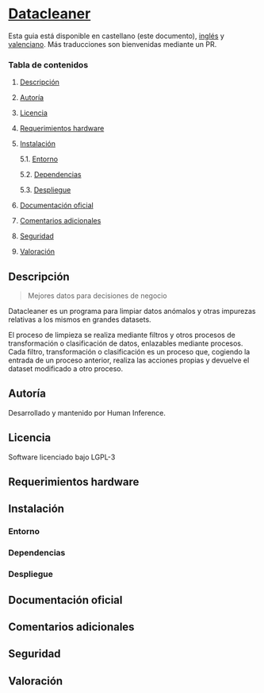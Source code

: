 # [Datacleaner](https://datacleaner.org)

Esta guia está disponible en castellano (este documento), [inglés](README_en.md) y [valenciano](README_cat.md). Más traducciones son bienvenidas mediante un PR.

### Tabla de contenidos
1. [ Descripción ](#desc)
2. [ Autoría ](#authorship)
3. [ Licencia ](#license)
4. [ Requerimientos hardware ](#reqs)
5. [ Instalación ](#install)

	5.1. [ Entorno ](#env) 
	
	5.2. [ Dependencias ](#deps)
	
	5.3. [ Despliegue ](#deploy)


	
6. [ Documentación oficial ](#docs)
7. [ Comentarios adicionales ](#comms)
8. [ Seguridad ](#sec)
9. [ Valoración ](#val)

<a name="desc"></a>
## Descripción

> Mejores datos para decisiones de negocio

Datacleaner es un programa para limpiar datos anómalos y otras impurezas relativas 
a los mismos en grandes datasets. 

El proceso de limpieza se realiza mediante filtros y otros procesos de transformación
o clasificación de datos, enlazables mediante procesos. Cada filtro, transformación
o clasificación es un proceso que, cogiendo la entrada de un proceso anterior, realiza
las acciones propias y devuelve el dataset modificado a otro proceso.



<a name="authorship"></a>
## Autoría
Desarrollado y mantenido por Human Inference.

<a name="license"></a>
## Licencia

Software licenciado bajo LGPL-3

<a name="reqs"></a>
## Requerimientos hardware

<a name="install"></a>
## Instalación


<a name="env"></a>
### Entorno



<a name="deps"></a>
### Dependencias


<a name="deploy"></a>
### Despliegue


<a name="docs"></a>
## Documentación oficial

<a name="comms"></a>
## Comentarios adicionales

<a name="sec"></a>
## Seguridad

<a name="val"></a>
## Valoración
